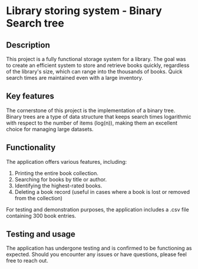 
# Library storing system - Binary Search tree

## Description
This project is a fully functional storage system for a library. The goal was to create an efficient system to store and retrieve books quickly, regardless of the library's size, which can range into the thousands of books. Quick search times are maintained even with a large inventory.

## Key features
The cornerstone of this project is the implementation of a binary tree. Binary trees are a type of data structure that keeps search times logarithmic with respect to the number of items (log(n)), making them an excellent choice for managing large datasets.

## Functionality
The application offers various features, including:

1. Printing the entire book collection.
2. Searching for books by title or author.
3. Identifying the highest-rated books.
4. Deleting a book record (useful in cases where a book is lost or removed from the collection)

For testing and demonstration purposes, the application includes a .csv file containing 300 book entries.

## Testing and usage

The application has undergone testing and is confirmed to be functioning as expected. Should you encounter any issues or have questions, please feel free to reach out.
